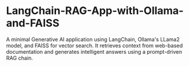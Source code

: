 # LangChain-RAG-App-with-Ollama-and-FAISS
A minimal Generative AI application using LangChain, Ollama's LLama2 model, and FAISS for vector search. It retrieves context from web-based documentation and generates intelligent answers using a prompt-driven RAG chain.
